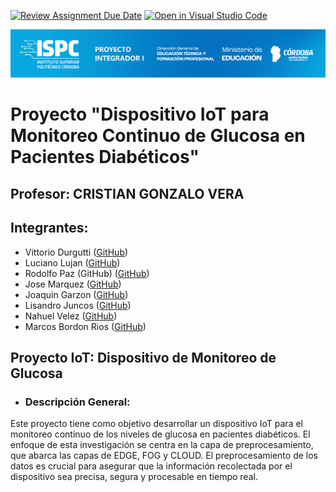 [![Review Assignment Due Date](https://classroom.github.com/assets/deadline-readme-button-22041afd0340ce965d47ae6ef1cefeee28c7c493a6346c4f15d667ab976d596c.svg)](https://classroom.github.com/a/YwamQM3c)
[![Open in Visual Studio Code](https://classroom.github.com/assets/open-in-vscode-2e0aaae1b6195c2367325f4f02e2d04e9abb55f0b24a779b69b11b9e10269abc.svg)](https://classroom.github.com/online_ide?assignment_repo_id=15533872&assignment_repo_type=AssignmentRepo)

![Caratula](/E%20Recursos/caratulaPI.png)


# Proyecto "Dispositivo IoT para Monitoreo Continuo de Glucosa en Pacientes Diabéticos"
  
  ## Profesor: CRISTIAN GONZALO VERA
  ## Integrantes:

- Vittorio Durgutti ([GitHub](https://github.com/vittoriodurigutti))
- Luciano Lujan ([GitHub](https://github.com/lucianoilujan))
- Rodolfo Paz (GitHub) ([GitHub](https://github.com/Domi74))
- Jose Marquez ([GitHub](https://github.com/marquezjose))
- Joaquin Garzon ([GitHub](https://github.com/Joacogarzonn))
- Lisandro Juncos ([GitHub](https://github.com/Lisandro-05))
- Nahuel Velez ([GitHub](https://github.com/Lucasmurua19))
- Marcos Bordon Rios ([GitHub](https://github.com/Marcos-BR-03))


## Proyecto IoT: Dispositivo de Monitoreo de Glucosa
-  ### Descripción General:  

Este proyecto tiene como objetivo desarrollar un dispositivo IoT para el monitoreo continuo de los niveles de glucosa en pacientes diabéticos. El enfoque de esta investigación se centra en la capa de preprocesamiento, que abarca las capas de EDGE, FOG y CLOUD. El preprocesamiento de los datos es crucial para asegurar que la información recolectada por el dispositivo sea precisa, segura y procesable en tiempo real.
